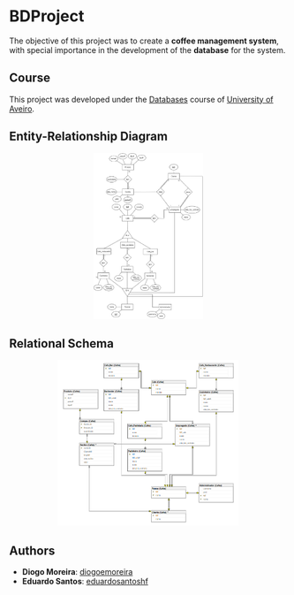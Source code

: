 # BDProject

The objective of this project was to create a **coffee management system**, with special importance in the development of the **database** for the system.

## Course
This project was developed under the [Databases](https://www.ua.pt/en/uc/2238) course of [University of Aveiro](https://www.ua.pt/).

## Entity-Relationship Diagram
<p align="center">
    <img style="height: 300px" src="./Diagrams/DER.png">
</p>

## Relational Schema
<p align="center">
    <img style="height: 300px" src="./Diagrams/ER.png">
</p>

## Authors
* **Diogo Moreira**: [diogoemoreira](https://github.com/diogoemoreira)
* **Eduardo Santos**: [eduardosantoshf](https://github.com/eduardosantoshf)